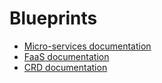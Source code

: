 # Blueprints

- [Micro-services documentation](microservices/README.md)
- [FaaS documentation](faas/README.md)
- [CRD documentation](crd/README.md)
